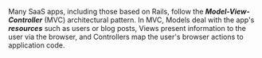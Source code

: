 Many SaaS apps, including those based on Rails, follow the _**Model-View-Controller**_ (MVC) architectural pattern. In MVC, Models deal with the app's _**resources**_ such as users or blog posts, Views present information to the user via the browser, and Controllers  map the user's browser actions to application code.